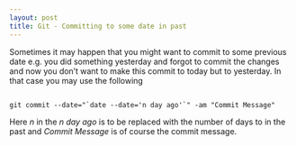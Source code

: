 ```yaml
---
layout: post
title: Git - Committing to some date in past
---
```



Sometimes it may happen that you might want to commit to some previous date e.g. you did something yesterday and forgot to commit the changes and now you don’t want to make this commit to today but to yesterday. In that case you may use the following

<pre><code class="bash">
git commit --date="`date --date='n day ago'`" -am "Commit Message"
</code></pre>

Here *n* in the *n day ago* is to be replaced with the number of days to in the past and *Commit Message*
is of course the commit message.